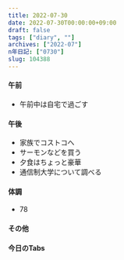 ```yaml
---
title: 2022-07-30
date: 2022-07-30T00:00:00+09:00
draft: false
tags: ["diary", ""]
archives: ["2022-07"]
n年日記: ["0730"]
slug: 104388
---
```

#### 午前
- 午前中は自宅で過ごす
#### 午後
- 家族でコストコへ
- サーモンなどを買う
- 夕食はちょっと豪華
- 通信制大学について調べる
#### 体調
- 78
#### その他
#### 今日のTabs
